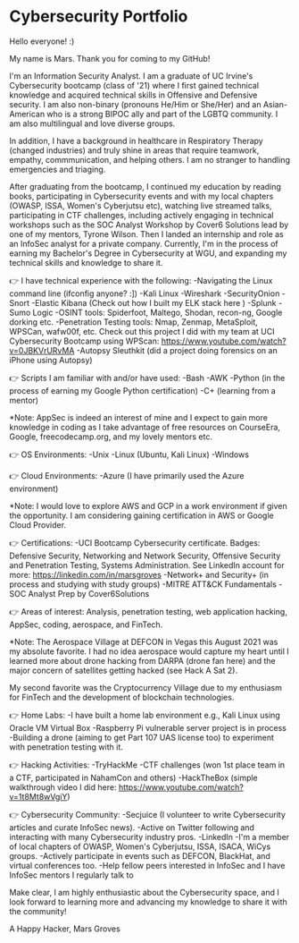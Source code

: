 # Cybersecurity Portfolio

Hello everyone! :)

My name is Mars. Thank you for coming to my GitHub!

I'm an Information Security Analyst. I am a graduate of UC Irvine's Cybersecurity bootcamp
(class of '21) where I first gained technical knowledge and acquired technical skills in
Offensive and Defensive security. I am also non-binary (pronouns He/Him or She/Her) and 
an Asian-American who is a strong BIPOC ally and part of the LGBTQ community. I am also 
multilingual and love diverse groups. 

In addition, I have a background in healthcare in Respiratory Therapy (changed industries) 
and truly shine in areas that require teamwork, empathy, commmunication, and helping others. 
I am no stranger to handling emergencies and triaging.

After graduating from the bootcamp, I continued my education by reading books, participating 
in Cybersecurity events and with my local chapters (OWASP, ISSA, Women's Cyberjutsu etc), 
watching live streamed talks, participating in CTF challenges, including actively engaging 
in technical workshops such as the SOC Analyst Workshop by Cover6 Solutions lead by one of 
my mentors, Tyrone Wilson. Then I landed an internship and role as an InfoSec analyst for 
a private company. Currently, I'm in the process of earning my Bachelor's Degree in 
Cybersecurity at WGU, and expanding my technical skills and knowledge to share it.

👉 I have technical experience with the following:
-Navigating the Linux command line (ifconfig anyone? :])
-Kali Linux
-Wireshark
-SecurityOnion
-Snort
-Elastic Kibana (Check out how I built my ELK stack here )
-Splunk
-Sumo Logic
-OSINT tools: Spiderfoot, Maltego, Shodan, recon-ng, Google dorking etc.
-Penetration Testing tools: Nmap, Zenmap, MetaSploit, WPSCan, wafw00f, etc.
Check out this project I did with my team at UCI Cybersecurity Bootcamp using WPScan:
https://www.youtube.com/watch?v=0JBKVrURvMA
-Autopsy Sleuthkit (did a project doing forensics on an iPhone using Autopsy)

👉 Scripts I am familiar with and/or have used:
-Bash
-AWK
-Python (in the process of earning my Google Python certification)
-C+ (learning from a mentor)

*Note: AppSec is indeed an interest of mine and I expect to gain more knowledge in coding
as I take advantage of free resources on CourseEra, Google, freecodecamp.org, and my 
lovely mentors etc.

👉 OS Environments:
-Unix 
-Linux (Ubuntu, Kali Linux)
-Windows

👉 Cloud Environments:
-Azure (I have primarily used the Azure environment)

*Note: I would love to explore AWS and GCP in a work environment if given the opportunity. 
I am considering gaining certification in AWS or Google Cloud Provider.

👉 Certifications:
-UCI Bootcamp Cybersecurity certificate. Badges: Defensive Security, Networking and Network
Security, Offensive Security and Penetration Testing, Systems Administration. See LinkedIn
account for more: https://linkedin.com/in/marsgroves 
-Network+ and Security+ (in process and studying with study groups)
-MITRE ATT&CK Fundamentals
-SOC Analyst Prep by Cover6Solutions

👉 Areas of interest:
Analysis, penetration testing, web application hacking, AppSec, coding, aerospace, and FinTech. 

*Note: The Aerospace Village at DEFCON in Vegas this August 2021 was my absolute favorite.
I had no idea aerospace would capture my heart until I learned more about drone hacking from
DARPA (drone fan here) and the major concern of satellites getting hacked (see Hack A Sat 2). 

My second favorite was the Cryptocurrency Village due to my enthusiasm for FinTech and the
development of blockchain technologies. 

👉 Home Labs:
-I have built a home lab environment e.g., Kali Linux using Oracle VM Virtual Box
-Raspberry Pi vulnerable server project is in process
-Building a drone (aiming to get Part 107 UAS license too) to experiment with penetration
testing with it.

👉 Hacking Activities:
-TryHackMe
-CTF challenges (won 1st place team in a CTF, participated in NahamCon and others)
-HackTheBox (simple walkthrough video I did here: https://www.youtube.com/watch?v=1t8Mt8wVgiY)

👉 Cybersecurity Community:
-Secjuice (I volunteer to write Cybersecurity articles and curate InfoSec news).
-Active on Twitter following and interacting with many Cybersecurity industry pros.
-LinkedIn
-I'm a member of local chapters of OWASP, Women's Cyberjutsu, ISSA, ISACA, WiCys groups.
-Actively participate in events such as DEFCON, BlackHat, and virtual conferences too.
-Help fellow peers interested in InfoSec and I have InfoSec mentors I regularly talk to

Make clear, I am highly enthusiastic about the Cybersecurity space, and I look forward to
learning more and advancing my knowledge to share it with the community!


A Happy Hacker,
Mars Groves


